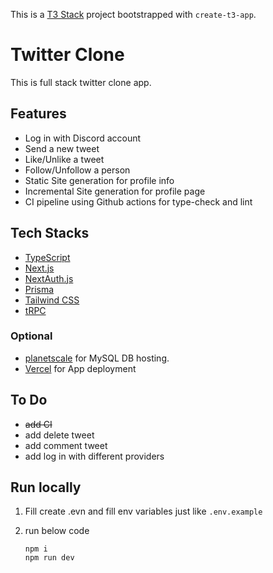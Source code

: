 This is a [T3 Stack](https://create.t3.gg/) project bootstrapped with `create-t3-app`.

# Twitter Clone

This is full stack twitter clone app.

## Features

- Log in with Discord account
- Send a new tweet
- Like/Unlike a tweet
- Follow/Unfollow a person
- Static Site generation for profile info
- Incremental Site generation for profile page
- CI pipeline using Github actions for type-check and lint

## Tech Stacks

- [TypeScript](https://www.typescriptlang.org/)
- [Next.js](https://nextjs.org)
- [NextAuth.js](https://next-auth.js.org)
- [Prisma](https://prisma.io)
- [Tailwind CSS](https://tailwindcss.com)
- [tRPC](https://trpc.io)

### Optional

- [planetscale](https://planetscale.com/) for MySQL DB hosting.
- [Vercel](https://vercel.com/) for App deployment

## To Do

- ~~add CI~~
- add delete tweet
- add comment tweet
- add log in with different providers

## Run locally

1. Fill create .evn and fill env variables just like `.env.example`
2. run below code

   ```
   npm i
   npm run dev
   ```
